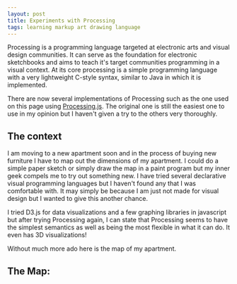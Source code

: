 ```yaml
---
layout: post
title: Experiments with Processing
tags: learning markup art drawing language
---
```


Processing is a programming language targeted at electronic arts and visual design communities.
It can serve as the foundation for electronic sketchbooks and aims to teach it's target communities
programming in a visual context. At its core processing is a simple programming language with a very
lightweight C-style syntax, similar to Java in which it is implemented.

There are now several implementations of Processing such as the one used on this page using
[Processing.js](http://processingjs.org/). The original one is still the easiest one to use
in my opinion but I haven't given a try to the others very thoroughly.

## The context

I am moving to a new apartment soon and in the process of buying new furniture I have to map out the dimensions
of my apartment. I could do a simple paper sketch or simply draw the map in a paint program but my inner geek
compels me to try out something new. I have tried several declarative visual programming languages but I haven't
found any that I was comfortable with. It may simply be because I am just not made for visual design but I wanted to
give this another chance.

I tried D3.js for data visualizations and a few graphing libraries in javascript but after trying Processing again,
I can state that Processing seems to have the simplest semantics as well as being the most flexible in what it can do.
It even has 3D visualizations!

Without much more ado here is the map of my apartment.

## The Map:
<script src="/js/processing.js"></script>
<script type="text/processing" data-processing-target="mycanvas">
PFont f;

void setup() {
  size(1000, 800);
  f = createFont("Arial",16,true);
}

void draw() {
  textFont(f,12);
  // start with the door
  line(10, 300, 400, 300);
  line(10, 300, 10, 310);
  rect(10, 310, 3, 30);
  line(10, 340, 10, 350);
  text("Front Door",11,325);
  line(10,350,300,350);
  text("258x115",125,320);

  // kitchen
  line(260,300, 260,80);
  line(260,80, 400,80);
  line(400,80, 400,300);
  rect(315, 300, 30,3);
  text("Kitchen", 300, 200);
  text("170", 410,190);

  // kitchen column
  line(400,275, 380,275);
  line(380,300, 380,275);

  // bathroom
  line(220,350, 220,500);
  line(220,500, 300, 500);
  line(300,500, 300,350);
  rect(245,350, 30,3);

  // bedroom
  line(300,350, 300,640);
  line(300,640, 500,640);
  line(500,640, 500,350);
  text("Bedroom", 370, 470);
  text("208",380,625);
  text("287", 475,500);

  // living room
  line(400,80, 835,80);
  line(835,80, 835,350);
  line(835,350, 500,350);
  text("Living room", 550, 200);
  text("435", 570, 95);
  text("305", 805, 170);
  text("142", 800, 345);
  text("235",600,345);

  // tv stand
  rect(720,350, 60,6);
  text("TV Stand", 750, 370);

  // balcony door
  rect(835,100, 3,30);

  // window
  rect(835,180, 4,150);
}
</script>
<canvas id="mycanvas"></canvas>